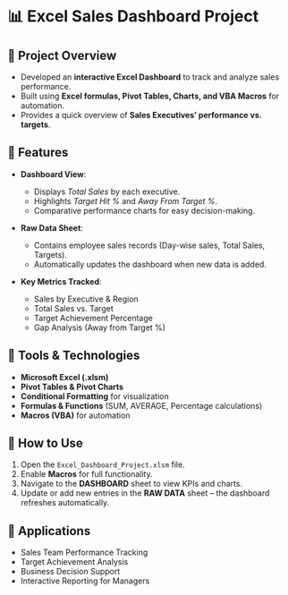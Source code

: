 # 📊 Excel Sales Dashboard Project

## 🔹 Project Overview
- Developed an **interactive Excel Dashboard** to track and analyze sales performance.
- Built using **Excel formulas, Pivot Tables, Charts, and VBA Macros** for automation.
- Provides a quick overview of **Sales Executives’ performance vs. targets**.

## 🔹 Features
- **Dashboard View**:
  - Displays *Total Sales* by each executive.
  - Highlights *Target Hit %* and *Away From Target %*.
  - Comparative performance charts for easy decision-making.

- **Raw Data Sheet**:
  - Contains employee sales records (Day-wise sales, Total Sales, Targets).
  - Automatically updates the dashboard when new data is added.

- **Key Metrics Tracked**:
  - Sales by Executive & Region
  - Total Sales vs. Target
  - Target Achievement Percentage
  - Gap Analysis (Away from Target %)

## 🔹 Tools & Technologies
- **Microsoft Excel (.xlsm)**
- **Pivot Tables & Pivot Charts**
- **Conditional Formatting** for visualization
- **Formulas & Functions** (SUM, AVERAGE, Percentage calculations)
- **Macros (VBA)** for automation

## 🔹 How to Use
1. Open the `Excel_Dashboard_Project.xlsm` file.
2. Enable **Macros** for full functionality.
3. Navigate to the **DASHBOARD** sheet to view KPIs and charts.
4. Update or add new entries in the **RAW DATA** sheet – the dashboard refreshes automatically.

## 🔹 Applications
- Sales Team Performance Tracking
- Target Achievement Analysis
- Business Decision Support
- Interactive Reporting for Managers
